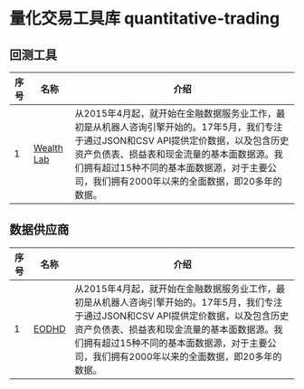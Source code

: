 # 量化交易工具库 quantitative-trading
## 回测工具
| 序号   | 名称   | 介绍                                                                                                                                                                                                                                                                            |
|--------|---------|---------------------------------------------------------------------------------------------------------------------------------------------------------------------------------------------------------------------------------------------------------------------------------|
| 1    | [Wealth Lab](https://www.wealth-lab.com/a/china)| 从2015年4月起，就开始在金融数据服务业工作，最初是从机器人咨询引擎开始的。17年5月，我们专注于通过JSON和CSV API提供定价数据，以及包含历史资产负债表、损益表和现金流量的基本面数据源。我们拥有超过15种不同的基本面数据源，对于主要公司，我们拥有2000年以来的全面数据，即20多年的数据。 |

## 数据供应商
| 序号 | 名称  | 介绍                                                                                                                                                                                                                                                                                |
|--------|---------|---------------------------------------------------------------------------------------------------------------------------------------------------------------------------------------------------------------------------------------------------------------------------------|
| 1    | [EODHD](https://eodhd.com/) | 从2015年4月起，就开始在金融数据服务业工作，最初是从机器人咨询引擎开始的。17年5月，我们专注于通过JSON和CSV API提供定价数据，以及包含历史资产负债表、损益表和现金流量的基本面数据源。我们拥有超过15种不同的基本面数据源，对于主要公司，我们拥有2000年以来的全面数据，即20多年的数据。 |
